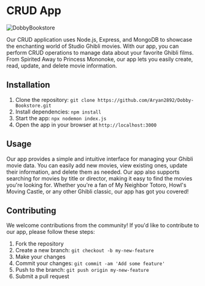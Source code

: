 <!DOCTYPE html>
<html>
  <head>
  </head>
  <body>
    <h1>CRUD App</h1>
    <img src="https://i.redd.it/cd1fsdmet0871.jpg" alt="DobbyBookstore">
    <p>Our CRUD application uses Node.js, Express, and MongoDB to showcase the enchanting world of Studio Ghibli movies. With our app, you can perform CRUD operations to manage data about your favorite Ghibli films. From Spirited Away to Princess Mononoke, our app lets you easily create, read, update, and delete movie information.</p>
    <h2>Installation</h2>
    <ol>
      <li>Clone the repository: <code>git clone https://github.com/Aryan2892/Dobby-Bookstore.git</code></li>
      <li>Install dependencies: <code>npm install</code></li>
      <li>Start the app: <code>npx nodemon index.js</code></li>
      <li>Open the app in your browser at <code>http://localhost:3000</code></li>
    </ol>
    <h2>Usage</h2>
    <p>Our app provides a simple and intuitive interface for managing your Ghibli movie data. You can easily add new movies, view existing ones, update their information, and delete them as needed. Our app also supports searching for movies by title or director, making it easy to find the movies you're looking for. Whether you're a fan of My Neighbor Totoro, Howl's Moving Castle, or any other Ghibli classic, our app has got you covered!</p>
    <h2>Contributing</h2>
    <p>We welcome contributions from the community! If you'd like to contribute to our app, please follow these steps:</p>
    <ol>
      <li>Fork the repository</li>
      <li>Create a new branch: <code>git checkout -b my-new-feature</code></li>
      <li>Make your changes</li>
      <li>Commit your changes: <code>git commit -am 'Add some feature'</code></li>
      <li>Push to the branch: <code>git push origin my-new-feature</code></li>
      <li>Submit a pull request</li>
    </ol>

  </body>
</html>
